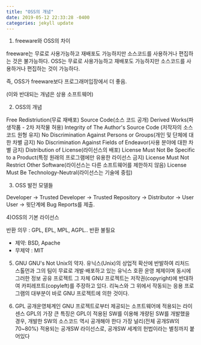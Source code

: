 ```yaml
---
title: "OSS의 개념"
date: 2019-05-12 22:33:28 -0400
categories: jekyll update
---
```

1) freeware와 OSS의 차이

freeware는 무료로 사용가능하고 재배포도 가능하지만 소스코드를 사용하거나 편집하는 것은 불가능하다. 
OSS는 무료로 사용가능하고 재배포도 가능하지만 소스코드를 사용하거나 편집하는 것이 가능하다. 

즉, OSS가 freeware보다 프로그래머입장에서 더 좋음. 

(이와 반대되는 개념은 상용 소프트웨어)

2) OSS의 개념

Free Redistriution(무료 재배포)
Source Code(소스 코드 공개)
Derived Works(파생작품 - 2차 저작물 허용)
Integrity of The Author's Source Code (저작자의 소스 코드 원형 유지)
No Discrimination Against Persons or Groups(개인 및 단체에 대한 차별 금지)
No Discrimination Against Fields of Endeavor(사용 분야에 대한 차별 금지)
Distribution of License(라이선스의 배포)
License Must Not Be Specific to a Product(특정 원래의 프로그램에만 유용한 라이선스 금지)
License Must Not Restrict Other Software(라이선스는 다른 소프트웨어를 제한하지 않음)
License Must Be Technology-Neutral(라이선스는 기술에 중립)


3) OSS 발전 모델들

Developer -> Trusted Developer -> Trusted Repository -> Distributor -> User 
User -> 윗단계에 Bug Reports를 제출.


4)OSS의 기본 라이선스

반환 의무 : GPL, EPL, MPL, AGPL.. 
반환 불필요
 - 제약: BSD, Apache
 - 무제약 : MIT

5) GNU
GNU's Not Unix의 약자.
유닉스(Unix)의 상업적 확산에 반발하여 리처드 스톨먼과 그의 팀이 무료로 개발·배포하고 있는 유닉스 호환 운영 체제이며 동시에 그러한 정보 공유 프로젝트 그 자체
GNU 프로젝트는 저작권(copyright)에 반대하여 카피레프트(copyleft)를 주장하고 있다.
리눅스와 그 위에서 작동되는 응용 프로그램의 대부분이 바로 GNU 프로젝트에 의한 것이다.

6) GPL
공개운영체계인 GNU 프로젝트로부터 제공되는 소프트웨어에 적용되는 라이센스
GPL의 가장 큰 특징은 GPL이 적용된 SW를 이용해 개량된 SW를 개발했을 경우, 개발한 SW의 소스코드 역시 공개해야 한다
가장 널리(전체 공개SW의 70~80%) 적용되는 공개SW 라이선스로, 공개SW 세계의 헌법이라는 별칭까지 붙어있다

